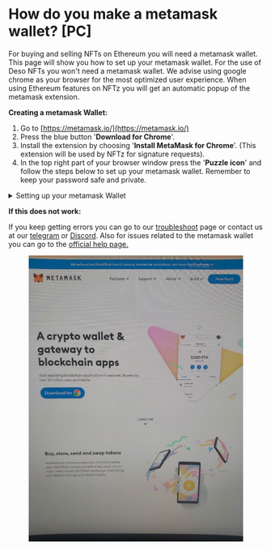 # How do you make  a metamask wallet? \[PC]

For buying and selling NFTs on Ethereum you will need a metamask wallet. This page will show you how to set up your metamask wallet. For the use of Deso NFTs you won't need a metamask wallet. We advise using google chrome as your browser for the most optimized user experience. When using Ethereum features on NFTz you will get an automatic popup of the metamask extension.&#x20;

**Creating a metamask Wallet:**

1. Go to [https://metamask.io/](https://metamask.io/)
2. Press the blue button '**Download for Chrome**'.
3. Install the extension by choosing '**Install MetaMask for Chrome**'. (This extension will be used by NFTz for signature requests).
4. In the top right part of your browser window press the '**Puzzle icon**' and follow the steps below to set up your metamask wallet.  Remember to keep your password safe and private.&#x20;

<details>

<summary>Setting up your metamask Wallet</summary>

1. Press '**Get Started**'.
2. Press '**Create a Wallet'** (If you have a wallet already you can also press 'import wallet')
3. Press '**I** **agree**'.
4. Type and confirm a password, Agree with the Terms of use and press '**Create**'.&#x20;
5. Click **'Next**'.
6. 'Reveal your seed phrase' and write it down somewhere safely. (Never share!)
7. Click '**Next'**.
8. Select your seed phrase in order and press '**Confirm**'.
9. Click '**All Done**'.

Congratulations! You have your very own metamask wallet.

</details>



**If this does not work:**

If you keep getting errors you can go to our [troubleshoot](../../troubleshoot/troubleshoot.md) page or contact us at our [telegram](https://t.me/+qdNeX8CYB\_swZTQx) or [Discord](https://discord.gg/jQ34WMMZce). Also for issues related to the metamask wallet you can go to the [official help page](https://support.metamask.io/hc/en-us)[.](https://support.metamask.io/hc/en-us)

<figure><img src="../../.gitbook/assets/PC.jpg" alt=""><figcaption></figcaption></figure>

